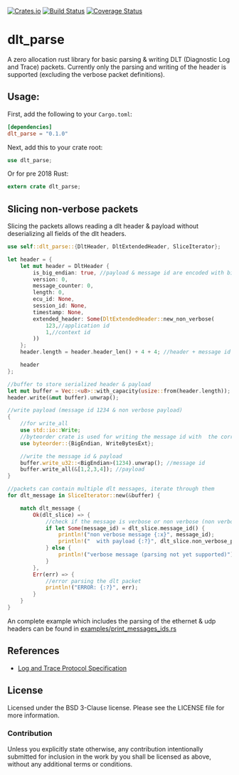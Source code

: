 [![Crates.io](https://img.shields.io/crates/v/dlt_parse.svg)](https://crates.io/crates/dlt_parse)
[![Build Status](https://travis-ci.org/JulianSchmid/dlt-parse-rs.svg?branch=master)](https://travis-ci.org/JulianSchmid/dlt-parse-rs)
[![Coverage Status](https://codecov.io/gh/JulianSchmid/dlt-parse-rs/branch/master/graph/badge.svg)](https://codecov.io/gh/JulianSchmid/dlt-parse-rs)

# dlt_parse

A zero allocation rust library for basic parsing & writing DLT (Diagnostic Log and Trace)
packets. Currently only the parsing and writing of the header is supported (excluding the
verbose packet definitions).

## Usage:

First, add the following to your `Cargo.toml`:

```toml
[dependencies]
dlt_parse = "0.1.0"
```

Next, add this to your crate root:

```rust
use dlt_parse;
```

Or for pre 2018 Rust:

```rust
extern crate dlt_parse;
```

## Slicing non-verbose packets

Slicing the packets allows reading a dlt header & payload without deserializing all fields of the dlt headers.

```rust
use self::dlt_parse::{DltHeader, DltExtendedHeader, SliceIterator};

let header = {
    let mut header = DltHeader {
        is_big_endian: true, //payload & message id are encoded with big endian
        version: 0,
        message_counter: 0,
        length: 0,
        ecu_id: None,
        session_id: None,
        timestamp: None,
        extended_header: Some(DltExtendedHeader::new_non_verbose(
            123,//application id
            1,//context id
        ))
    };
    header.length = header.header_len() + 4 + 4; //header + message id + payload

    header
};

//buffer to store serialized header & payload
let mut buffer = Vec::<u8>::with_capacity(usize::from(header.length));
header.write(&mut buffer).unwrap();

//write payload (message id 1234 & non verbose payload)
{
    //for write_all
    use std::io::Write;
    //byteorder crate is used for writing the message id with  the correct endianess
    use byteorder::{BigEndian, WriteBytesExt};

    //write the message id & payload
    buffer.write_u32::<BigEndian>(1234).unwrap(); //message id
    buffer.write_all(&[1,2,3,4]); //payload
}

//packets can contain multiple dlt messages, iterate through them
for dlt_message in SliceIterator::new(&buffer) {

    match dlt_message {
        Ok(dlt_slice) => {
            //check if the message is verbose or non verbose (non verbose messages have message ids)
            if let Some(message_id) = dlt_slice.message_id() {
                println!("non verbose message {:x}", message_id);
                println!("  with payload {:?}", dlt_slice.non_verbose_payload());
            } else {
                println!("verbose message (parsing not yet supported)");
            }
        },
        Err(err) => {
            //error parsing the dlt packet
            println!("ERROR: {:?}", err);
        }
    }
}
```

An complete example which includes the parsing of the ethernet & udp headers can be found in [examples/print_messages_ids.rs](examples/print_messages_ids.rs)

## References
* [Log and Trace Protocol Specification](https://www.autosar.org/fileadmin/user_upload/standards/foundation/1-3/AUTOSAR_PRS_LogAndTraceProtocol.pdf)

## License
Licensed under the BSD 3-Clause license. Please see the LICENSE file for more information.

### Contribution
Unless you explicitly state otherwise, any contribution intentionally submitted for inclusion in the work by you shall be licensed as above, without any additional terms or conditions.
